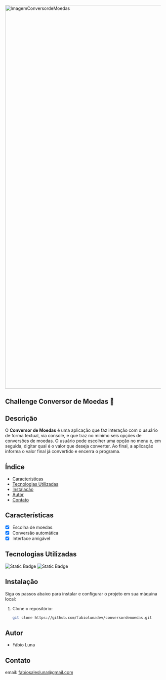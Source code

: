 <img width="1241" alt="ImagemConversordeMoedas" src="https://github.com/user-attachments/assets/e8bb4ad5-b375-403a-82c2-1d47745ecc12" />

## Challenge Conversor de Moedas 🎁    

## Descrição
O **Conversor de Moedas** é uma aplicação que faz interação com o usuário de forma textual, via console, e que traz no mínimo seis opções de conversões de moedas. O usuário pode escolher uma opção no menu e, em seguida, digitar qual é o valor que deseja converter. Ao final, a aplicação informa o valor final já convertido e encerra o programa.

## Índice

- [Características](#características)
- [Tecnologias Utilizadas](#tecnologias-utilizadas)
- [Instalação](#instalação)
- [Autor](#autor)
- [Contato](#contato)

## Características

- [x] Escolha de moedas
- [x] Conversão automática
- [x] Interface amigável

## Tecnologias Utilizadas

<img alt="Static Badge" src="https://img.shields.io/badge/Java%20SE-24.0.1-green"> <img alt="Static Badge" src="https://img.shields.io/badge/IntelliJ-IDEA-blue">


## Instalação

Siga os passos abaixo para instalar e configurar o projeto em sua máquina local:

1. Clone o repositório:
   ```bash
   git clone https://github.com/fabiolunadev/conversordemoedas.git

## Autor

- Fábio Luna

## Contato

email: fabiosalesluna@gmail.com
